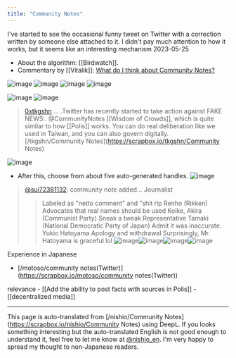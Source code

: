 ```yaml
---
title: "Community Notes"
---
```


I've started to see the occasional funny tweet on Twitter with a correction written by someone else attached to it. I didn't pay much attention to how it works, but it seems like an interesting mechanism 2023-05-25
- About the algorithm: [[Birdwatch]].
- Commentary by [[Vitalik]]: [What do I think about Community Notes?](https://vitalik.eth.limo/general/2023/08/16/communitynotes.html)


![image](https://gyazo.com/8ab58f836eb0b1bc7dceff4b6fe55336/thumb/1000)
![image](https://gyazo.com/4151a81d58761bb0d2df5a7a49ffca62/thumb/1000)
![image](https://gyazo.com/3eabbaee7e0ad1f2c34915ad95fb9beb/thumb/1000)
![image](https://gyazo.com/99ebbe81f49f6ea966617f18d9ccedf5/thumb/1000)

![image](https://gyazo.com/611e1a17812ccdc6ccf395f2760a46e0/thumb/1000)
![image](https://gyazo.com/5e2d23f7a8fd53a21bf75d0446eb6c19/thumb/1000)

> [0xtkgshn](https://twitter.com/0xtkgshn/status/1661543733219971072/photo/1) ... .Twitter has recently started to take action against FAKE NEWS:.
>  @CommunityNotes
>  [[Wisdom of Crowds]], which is quite similar to how [[Polis]] works. You can do real deliberation like we used in Taiwan, and you can also govern digitally.
>  [/tkgshn/Community Notes](https://scrapbox.io/tkgshn/Community Notes)

![image](https://gyazo.com/06bc4cc658e677535fc14d54362dfb50/thumb/1000)
- After this, choose from about five auto-generated handles.
![image](https://gyazo.com/134baaf913f274dd8f5fd5038b5ea1aa/thumb/1000)


> [@sui72381132](https://twitter.com/sui72381132/status/1682718061311426561?s=20): community note added...
>  Journalist
> > Labeled as "netto comment" and "shit rip
>  Renho (Rikken)
> > Advocates that real names should be used
>  Koike, Akira (Communist Party)
> > Sneak a tweak
> Representative Tamaki (National Democratic Party of Japan)
> > Admit it was inaccurate.
> Yukio Hatoyama
> > Apology and withdrawal
> Surprisingly, Mr. Hatoyama is graceful lol
> ![image](https://pbs.twimg.com/media/F1o3JpmacAAM43R.jpg)![image](https://pbs.twimg.com/media/F1o3J1faYAUaRU7.jpg)![image](https://pbs.twimg.com/media/F1o3KACaEAAf-7P.jpg)![image](https://pbs.twimg.com/media/F1o3KLXaIAArElt.jpg)

Experience in Japanese
- [/motoso/community notes(Twitter)](https://scrapbox.io/motoso/community notes(Twitter))

relevance
    - [[Add the ability to post facts with sources in Polis]]
    - [[decentralized media]]

---
This page is auto-translated from [/nishio/Community Notes](https://scrapbox.io/nishio/Community Notes) using DeepL. If you looks something interesting but the auto-translated English is not good enough to understand it, feel free to let me know at [@nishio_en](https://twitter.com/nishio_en). I'm very happy to spread my thought to non-Japanese readers.